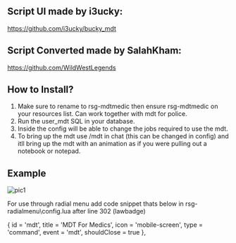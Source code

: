 ## Script UI made by i3ucky:
https://github.com/i3ucky/bucky_mdt

## Script Converted made by SalahKham:
https://github.com/WildWestLegends

## How to Install?

1. Make sure to rename to rsg-mdtmedic then ensure rsg-mdtmedic on your resources list. Can work together with mdt for police.
2. Run the user_mdt SQL in your database.
3. Inside the config will be able to change the jobs required to use the mdt.
4. To bring up the mdt use /mdt in chat (this can be changed in config) and itll bring up the mdt with an animation as if you were pulling out a notebook or notepad.

## Example
![pic1](https://cdn.discordapp.com/attachments/963010990373494845/1095199625922744349/Screenshot_24.png)

For use through radial menu add code snippet thats below in rsg-radialmenu\config.lua after line 302 (lawbadge)
 
{
            id = 'mdt',
            title = 'MDT For Medics',
            icon = 'mobile-screen',
            type = 'command',
            event = 'mdt',
            shouldClose = true
        },
